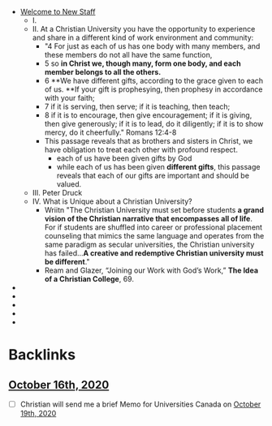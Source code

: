- [Welcome to New Staff](<Welcome to New Staff.md>)
    - I. 
    - II. At a Christian University you have the opportunity to experience and share in a different kind of work environment and community:
        - "4 For just as each of us has one body with many members, and these members do not all have the same function,
        - 5 so **in Christ we, though many, form one body, and each member belongs to all the others.**
        - 6 **We have different gifts, according to the grace given to each of us. **If your gift is prophesying, then prophesy in accordance with your faith;
        - 7 if it is serving, then serve; if it is teaching, then teach;
        - 8 if it is to encourage, then give encouragement; if it is giving, then give generously; if it is to lead, do it diligently; if it is to show mercy, do it cheerfully." Romans 12:4-8
        - This passage reveals that as brothers and sisters in Christ, we have obligation to treat each other with profound respect. 
            - each of us have been given gifts by God
            - while each of us has been given __different gifts__, this passage reveals that each of our gifts are important and should be valued. 
    - III. Peter Druck
    - IV. What is Unique about a Christian University?
        - Wriitn "The Christian University must set before students **a grand vision of the Christian narrative that encompasses all of life**. For if students are shuffled into career or professional placement counseling that mimics the same language and operates from the same paradigm as secular universities, the Christian university has failed...**A creative and redemptive Christian university must be different**."
        - Ream and Glazer, “Joining our Work with God’s Work,” __The Idea of a Christian College__, 69.
- 
- 
- 
- 
- 

# Backlinks
## [October 16th, 2020](<October 16th, 2020.md>)
- [ ] Christian will send me a brief Memo for Universities Canada on [October 19th, 2020](<October 19th, 2020.md>)

